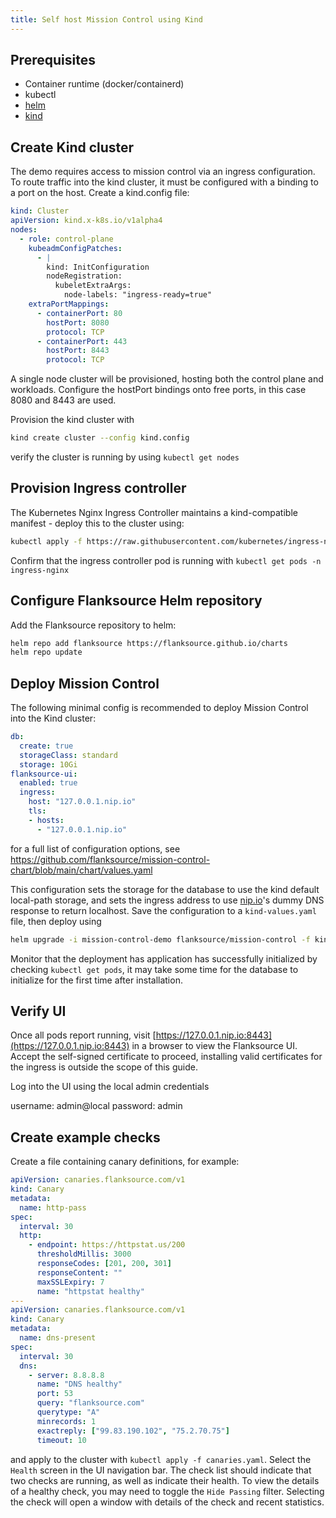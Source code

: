 ```yaml
---
title: Self host Mission Control using Kind
---
```


## Prerequisites

- Container runtime (docker/containerd)
- kubectl
- [helm](https://helm.sh/docs/intro/install/)
- [kind](https://kind.sigs.k8s.io/docs/user/quick-start/)

## Create Kind cluster

The demo requires access to mission control via an ingress configuration. To route traffic into the kind cluster, it must be configured with a binding to a port on the host. Create a kind.config file:

```yaml title="kind.config"
kind: Cluster
apiVersion: kind.x-k8s.io/v1alpha4
nodes:
  - role: control-plane
    kubeadmConfigPatches:
      - |
        kind: InitConfiguration
        nodeRegistration:
          kubeletExtraArgs:
            node-labels: "ingress-ready=true"
    extraPortMappings:
      - containerPort: 80
        hostPort: 8080
        protocol: TCP
      - containerPort: 443
        hostPort: 8443
        protocol: TCP
```

A single node cluster will be provisioned, hosting both the control plane and workloads.  Configure the hostPort bindings onto free ports, in this case 8080 and 8443 are used.

Provision the kind cluster with

```bash
kind create cluster --config kind.config
```

verify the cluster is running by using `kubectl get nodes`

## Provision Ingress controller

The Kubernetes Nginx Ingress Controller maintains a kind-compatible manifest - deploy this to the cluster using:

```bash
kubectl apply -f https://raw.githubusercontent.com/kubernetes/ingress-nginx/master/deploy/static/provider/kind/deploy.yaml
```

Confirm that the ingress controller pod is running with `kubectl get pods -n ingress-nginx`

## Configure Flanksource Helm repository

Add the Flanksource repository to helm:

```bash
helm repo add flanksource https://flanksource.github.io/charts
helm repo update
```

## Deploy Mission Control

The following minimal config is recommended to deploy Mission Control into the Kind cluster:

```yaml title="kind-values.yaml"
db:
  create: true
  storageClass: standard
  storage: 10Gi
flanksource-ui:
  enabled: true
  ingress:
    host: "127.0.0.1.nip.io"
    tls:
    - hosts:
      - "127.0.0.1.nip.io"
```

for a full list of configuration options, see <https://github.com/flanksource/mission-control-chart/blob/main/chart/values.yaml>

This configuration sets the storage for the database to use the kind default local-path storage, and sets the ingress address to use [nip.io](nip.io)'s dummy DNS response to return localhost.  Save the configuration to a `kind-values.yaml` file, then deploy using

```bash
helm upgrade -i mission-control-demo flanksource/mission-control -f kind-values.yaml
```

Monitor that the deployment has application has successfully initialized by checking `kubectl get pods`, it may take some time for the database to initialize for the first time after installation.

## Verify UI

Once all pods report running, visit [https://127.0.0.1.nip.io:8443](https://127.0.0.1.nip.io:8443) in a browser to view the Flanksource UI.  Accept the self-signed certificate to proceed, installing valid certificates for the ingress is outside the scope of this guide.

Log into the UI using the local admin credentials

username: admin@local
password: admin

## Create example checks

Create a file containing canary definitions, for example:

```yaml title=canaries.yaml
apiVersion: canaries.flanksource.com/v1
kind: Canary
metadata:
  name: http-pass
spec:
  interval: 30
  http:
    - endpoint: https://httpstat.us/200
      thresholdMillis: 3000
      responseCodes: [201, 200, 301]
      responseContent: ""
      maxSSLExpiry: 7
      name: "httpstat healthy"
---
apiVersion: canaries.flanksource.com/v1
kind: Canary
metadata:
  name: dns-present
spec:
  interval: 30
  dns:
    - server: 8.8.8.8
      name: "DNS healthy"
      port: 53
      query: "flanksource.com"
      querytype: "A"
      minrecords: 1
      exactreply: ["99.83.190.102", "75.2.70.75"]
      timeout: 10
```

and apply to the cluster with `kubectl apply -f canaries.yaml`.  Select the `Health` screen in the UI navigation bar.  The check list should indicate that two checks are running, as well as indicate their health.  To view the details of a healthy check, you may need to toggle the `Hide Passing` filter.  Selecting the check will open a window with details of the check and recent statistics.




